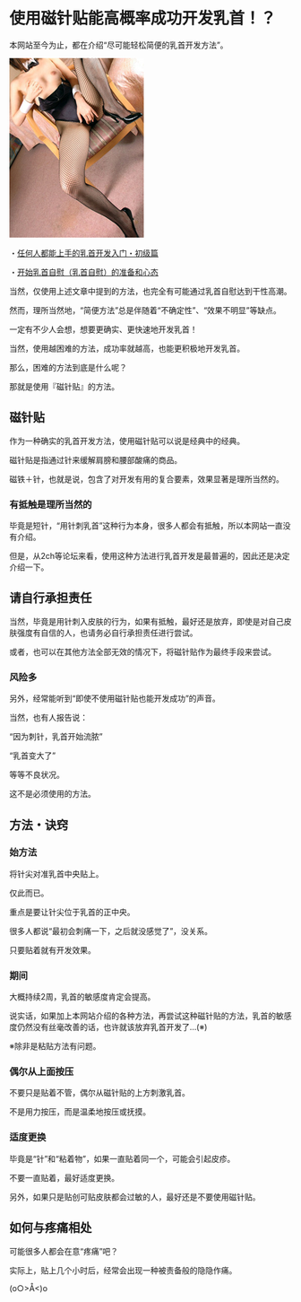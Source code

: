 # 使用磁针贴能高概率成功开发乳首！？ [​](#使用磁针贴能高概率成功开发乳首)

本网站至今为止，都在介绍“尽可能轻松简便的乳首开发方法”。

![](/h-life/assets/photo01.jpg)

・[任何人都能上手的乳首开发入门・初级篇](/h-life/onanie-a/chikubi002.html)

・[开始乳首自慰（乳首自慰）的准备和心态](/h-life/onanie-a/chikubi001.html)

当然，仅使用上述文章中提到的方法，也完全有可能通过乳首自慰达到干性高潮。

然而，理所当然地，“简便方法”总是伴随着“不确定性”、“效果不明显”等缺点。

一定有不少人会想，想要更确实、更快速地开发乳首！

当然，使用越困难的方法，成功率就越高，也能更积极地开发乳首。

那么，困难的方法到底是什么呢？

那就是使用『磁针贴』的方法。

## 磁针贴 [​](#磁针贴)

作为一种确实的乳首开发方法，使用磁针贴可以说是经典中的经典。

磁针贴是指通过针来缓解肩膀和腰部酸痛的商品。

磁铁＋针，也就是说，包含了对开发有用的复合要素，效果显著是理所当然的。

### 有抵触是理所当然的 [​](#有抵触是理所当然的)

毕竟是短针，“用针刺乳首”这种行为本身，很多人都会有抵触，所以本网站一直没有介绍。

但是，从2ch等论坛来看，使用这种方法进行乳首开发是最普遍的，因此还是决定介绍一下。

## 请自行承担责任 [​](#请自行承担责任)

当然，毕竟是用针刺入皮肤的行为，如果有抵触，最好还是放弃，即使是对自己皮肤强度有自信的人，也请务必自行承担责任进行尝试。

或者，也可以在其他方法全部无效的情况下，将磁针贴作为最终手段来尝试。

### 风险多 [​](#风险多)

另外，经常能听到“即使不使用磁针贴也能开发成功”的声音。

当然，也有人报告说：

“因为刺针，乳首开始流脓”

“乳首变大了”

等等不良状况。

这不是必须使用的方法。

## 方法・诀窍 [​](#方法・诀窍)

### 始方法 [​](#始方法)

将针尖对准乳首中央贴上。

仅此而已。

重点是要让针尖位于乳首的正中央。

很多人都说“最初会刺痛一下，之后就没感觉了”，没关系。

只要贴着就有开发效果。

### 期间 [​](#期间)

大概持续2周，乳首的敏感度肯定会提高。

说实话，如果加上本网站介绍的各种方法，再尝试这种磁针贴的方法，乳首的敏感度仍然没有丝毫改善的话，也许就该放弃乳首开发了…(※)

※除非是粘贴方法有问题。

### 偶尔从上面按压 [​](#偶尔从上面按压)

不要只是贴着不管，偶尔从磁针贴的上方刺激乳首。

不是用力按压，而是温柔地按压或抚摸。

### 适度更换 [​](#适度更换)

毕竟是“针”和“粘着物”，如果一直贴着同一个，可能会引起皮疹。

不要一直贴着，最好适度更换。

另外，如果只是贴创可贴皮肤都会过敏的人，最好还是不要使用磁针贴。

## 如何与疼痛相处 [​](#如何与疼痛相处)

可能很多人都会在意“疼痛”吧？

实际上，贴上几个小时后，经常会出现一种被责备般的隐隐作痛。

(o○>Å<)o